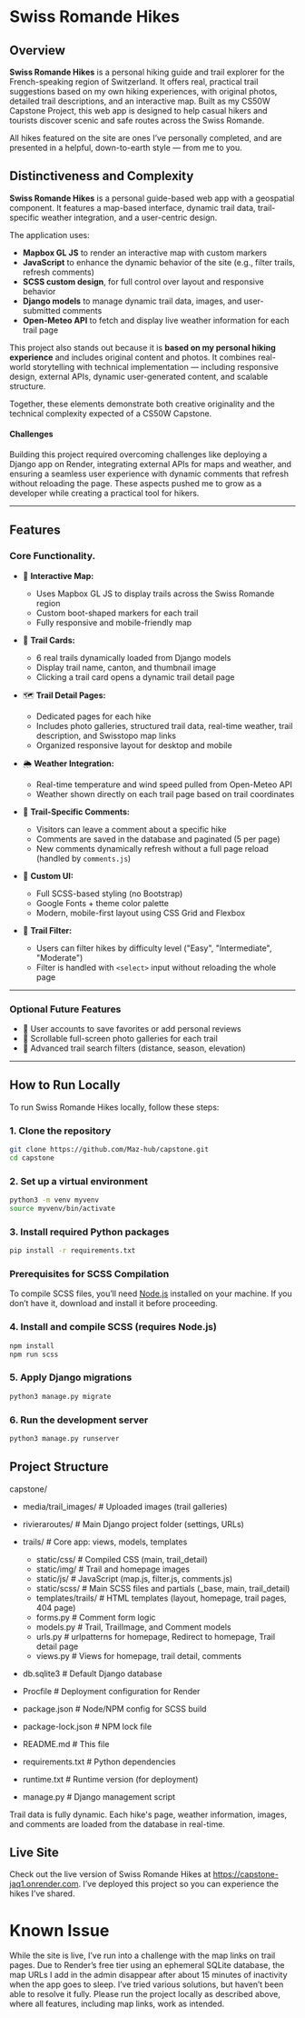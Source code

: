 # Swiss Romande Hikes

## Overview

**Swiss Romande Hikes** is a personal hiking guide and trail explorer for the French-speaking region of Switzerland. It offers real, practical trail suggestions based on my own hiking experiences, with original photos, detailed trail descriptions, and an interactive map. Built as my CS50W Capstone Project, this web app is designed to help casual hikers and tourists discover scenic and safe routes across the Swiss Romande.

All hikes featured on the site are ones I’ve personally completed, and are presented in a helpful, down-to-earth style — from me to you.


## Distinctiveness and Complexity

**Swiss Romande Hikes** is a personal guide-based web app with a geospatial component. It features a map-based interface, dynamic trail data, trail-specific weather integration, and a user-centric design.

The application uses:

- **Mapbox GL JS** to render an interactive map with custom markers
- **JavaScript** to enhance the dynamic behavior of the site (e.g., filter trails, refresh comments)
- **SCSS custom design**, for full control over layout and responsive behavior
- **Django models** to manage dynamic trail data, images, and user-submitted comments
- **Open-Meteo API** to fetch and display live weather information for each trail page

This project also stands out because it is **based on my personal hiking experience** and includes original content and photos. It combines real-world storytelling with technical implementation — including responsive design, external APIs, dynamic user-generated content, and scalable structure.

Together, these elements demonstrate both creative originality and the technical complexity expected of a CS50W Capstone.

#### Challenges

Building this project required overcoming challenges like deploying a Django app on Render, integrating external APIs for maps and weather, and ensuring a seamless user experience with dynamic comments that refresh without reloading the page. These aspects pushed me to grow as a developer while creating a practical tool for hikers.

---

## Features

### Core Functionality.

- 📍 **Interactive Map:**

  - Uses Mapbox GL JS to display trails across the Swiss Romande region
  - Custom boot-shaped markers for each trail
  - Fully responsive and mobile-friendly map

- 🥾 **Trail Cards:**

  - 6 real trails dynamically loaded from Django models
  - Display trail name, canton, and thumbnail image
  - Clicking a trail card opens a dynamic trail detail page

- 🗺️ **Trail Detail Pages:**

  - Dedicated pages for each hike
  - Includes photo galleries, structured trail data, real-time weather, trail description, and Swisstopo map links
  - Organized responsive layout for desktop and mobile

- 🌦️ **Weather Integration:**

  - Real-time temperature and wind speed pulled from Open-Meteo API
  - Weather shown directly on each trail page based on trail coordinates

- 💬 **Trail-Specific Comments:**

  - Visitors can leave a comment about a specific hike
  - Comments are saved in the database and paginated (5 per page)
  - New comments dynamically refresh without a full page reload (handled by `comments.js`)

- 🎨 **Custom UI:**

  - Full SCSS-based styling (no Bootstrap)
  - Google Fonts + theme color palette
  - Modern, mobile-first layout using CSS Grid and Flexbox

- 🔎 **Trail Filter:**
  - Users can filter hikes by difficulty level ("Easy", "Intermediate", "Moderate")
  - Filter is handled with `<select>` input without reloading the whole page

---

### Optional Future Features

- 👤 User accounts to save favorites or add personal reviews
- 📸 Scrollable full-screen photo galleries for each trail
- 🧭 Advanced trail search filters (distance, season, elevation)

---

## How to Run Locally

To run Swiss Romande Hikes locally, follow these steps:

### 1. Clone the repository

```bash
git clone https://github.com/Maz-hub/capstone.git
cd capstone
```

### 2. Set up a virtual environment

```bash
python3 -m venv myvenv
source myvenv/bin/activate
```

### 3. Install required Python packages

```bash
pip install -r requirements.txt
```

### Prerequisites for SCSS Compilation
To compile SCSS files, you’ll need [Node.js](https://nodejs.org) installed on your machine. If you don’t have it, download and install it before proceeding.

### 4. Install and compile SCSS (requires Node.js)

```bash
npm install
npm run scss
```

### 5. Apply Django migrations

```bash
python3 manage.py migrate
```

### 6. Run the development server

```bash
python3 manage.py runserver
```

## Project Structure

capstone/

- media/trail_images/ # Uploaded images (trail galleries)
- rivieraroutes/ # Main Django project folder (settings, URLs)
- trails/ # Core app: views, models, templates

  - static/css/ # Compiled CSS (main, trail_detail)
  - static/img/ # Trail and homepage images
  - static/js/ # JavaScript (map.js, filter.js, comments.js)
  - static/scss/ # Main SCSS files and partials (\_base, main, trail_detail)
  - templates/trails/ # HTML templates (layout, homepage, trail pages, 404 page)
  - forms.py # Comment form logic
  - models.py # Trail, TrailImage, and Comment models
  - urls.py # urlpatterns for homepage, Redirect to homepage, Trail detail page
  - views.py # Views for homepage, trail detail, comments

- db.sqlite3 # Default Django database
- Procfile # Deployment configuration for Render
- package.json # Node/NPM config for SCSS build
- package-lock.json # NPM lock file
- README.md # This file
- requirements.txt # Python dependencies
- runtime.txt # Runtime version (for deployment)
- manage.py # Django management script

Trail data is fully dynamic. Each hike's page, weather information, images, and comments are loaded from the database in real-time.

## Live Site
Check out the live version of Swiss Romande Hikes at https://capstone-jaq1.onrender.com. I’ve deployed this project so you can experience the hikes I’ve shared.
# Known Issue
While the site is live, I’ve run into a challenge with the map links on trail pages. Due to Render’s free tier using an ephemeral SQLite database, the map URLs I add in the admin disappear after about 15 minutes of inactivity when the app goes to sleep. I’ve tried various solutions, but haven’t been able to resolve it fully.
Please run the project locally as described above, where all features, including map links, work as intended.